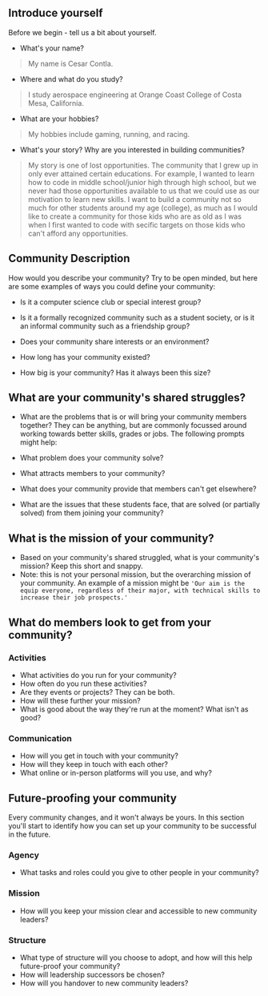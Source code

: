 ## Introduce yourself

Before we begin - tell us a bit about yourself.

- What's your name? 
> My name is Cesar Contla.

- Where and what do you study? 
> I study aerospace engineering at Orange Coast College of Costa Mesa, California.

- What are your hobbies? 
> My hobbies include gaming, running, and racing. 

- What's your story? Why are you interested in building communities? 
> My story is one of lost opportunities. The community that I grew up in only ever attained certain educations. 
For example, I wanted to learn how to code in middle school/junior high through high school, but we never had those 
opportunities available to us that we could use as our motivation to learn new skills. I want to build a community not 
so much for other students around my age (college), as much as I would like to create a community for those kids who are 
as old as I was when I first wanted to code with secific targets on those kids who can't afford any opportunities. 

## Community Description

How would you describe your community? Try to be open minded, but here are some examples of ways you could define your community:

- Is it a computer science club or special interest group?

- Is it a formally recognized community such as a student society, or is it an informal community such as a friendship group?

- Does your community share interests or an environment?

- How long has your community existed?

- How big is your community? Has it always been this size?

## What are your community's shared struggles?

- What are the problems that is or will bring your community members together? They can be anything, but are commonly focussed around working towards better skills, grades or jobs. The following prompts might help:

- What problem does your community solve?
- What attracts members to your community?
- What does your community provide that members can't get elsewhere?
- What are the issues that these students face, that are solved (or partially solved) from them joining your community? 

## What is the mission of your community?
 - Based on your community's shared struggled, what is your community's mission? Keep this short and snappy.
- Note: this is not your personal mission, but the overarching mission of your community. An example of a mission might be `'Our aim is the equip everyone, regardless of their major, with technical skills to increase their job prospects.'`

## What do members look to get from your community?

### Activities

- What activities do you run for your community?
- How often do you run these activities?
- Are they events or projects? They can be both.
- How will these further your mission?
- What is good about the way they're run at the moment? What isn't as good? 

### Communication

- How will you get in touch with your community?
- How will they keep in touch with each other?
- What online or in-person platforms will you use, and why?

## Future-proofing your community

Every community changes, and it won't always be yours. In this section you'll start to identify how you can set up your community to be successful in the future.

### Agency

- What tasks and roles could you give to other people in your community?

### Mission

- How will you keep your mission clear and accessible to new community leaders?

### Structure

- What type of structure will you choose to adopt, and how will this help future-proof your community?
- How will leadership successors be chosen?
- How will you handover to new community leaders?
